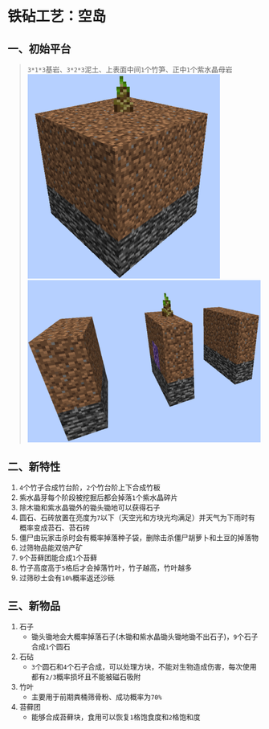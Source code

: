 # 铁砧工艺：空岛

## 一、初始平台

> `3*1*3`基岩、`3*2*3`泥土、上表面中间`1`个竹笋、正中`1`个紫水晶母岩
> ![land](./docs/land.png)
> ![land layer](./docs/land_layer.png)

## 二、新特性

1. `4`个竹子合成竹台阶，`2`个竹台阶上下合成竹板
2. 紫水晶芽每个阶段被挖掘后都会掉落`1`个紫水晶碎片
3. 除木锄和紫水晶锄外的锄头锄地可以获得石子
4. 圆石、石砖放置在亮度为`7`以下（天空光和方块光均满足）并天气为下雨时有概率变成苔石、苔石砖
5. 僵尸由玩家击杀时会有概率掉落种子袋，删除击杀僵尸胡萝卜和土豆的掉落物
6. 过筛物品能双倍产矿
7. `9`个苔藓团能合成`1`个苔藓
8. 竹子高度高于`5`格后才会掉落竹叶，竹子越高，竹叶越多
9. 过筛砂土会有`10%`概率返还沙砾

## 三、新物品

1. 石子
    * 锄头锄地会大概率掉落石子(木锄和紫水晶锄头锄地锄不出石子)，`9`个石子合成`1`个圆石
2. 石砧
    * `3`个圆石和`4`个石子合成，可以处理方块，不能对生物造成伤害，每次使用都有`2/3`概率损坏且不能被磁石吸附
3. 竹叶
    * 主要用于前期粪桶筛骨粉、成功概率为`70%`
4. 苔藓团
    * 能够合成苔藓块，食用可以恢复`1`格饱食度和`2`格饱和度
